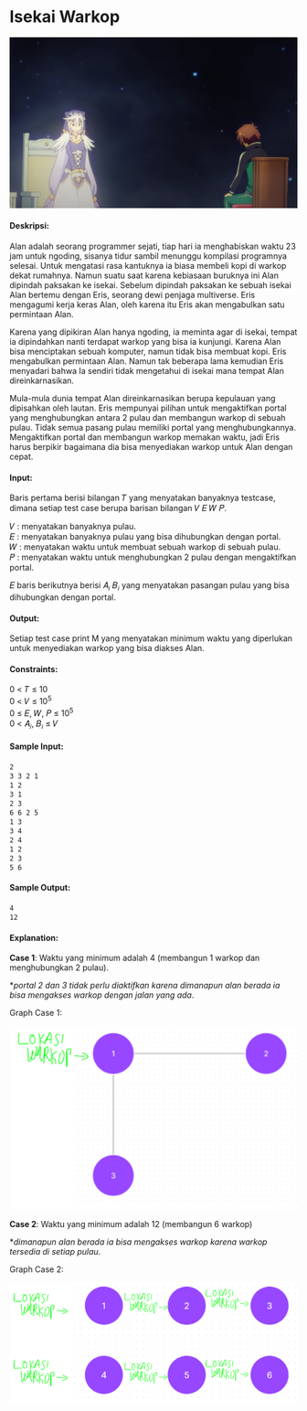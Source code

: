 # Isekai Warkop
<p align="center">
  <img src="https://github.com/kaylanFairuz/SD24/blob/main/Modul%203/assets/isekai-warkop-cover.png"/>
</p>

#### Deskripsi: 
Alan adalah seorang programmer sejati, tiap hari ia menghabiskan waktu 23 jam untuk ngoding, sisanya tidur sambil menunggu kompilasi programnya selesai. Untuk mengatasi rasa kantuknya ia biasa membeli kopi di warkop dekat rumahnya. Namun suatu saat karena kebiasaan buruknya ini Alan dipindah paksakan ke isekai. Sebelum dipindah paksakan ke sebuah isekai Alan bertemu dengan Eris, seorang dewi penjaga multiverse. Eris mengagumi kerja keras Alan, oleh karena itu Eris akan mengabulkan satu permintaan Alan.

Karena yang dipikiran Alan hanya ngoding, ia meminta agar di isekai, tempat ia dipindahkan nanti terdapat warkop yang bisa ia kunjungi. Karena Alan bisa menciptakan sebuah komputer, namun tidak bisa membuat kopi. Eris mengabulkan permintaan Alan. Namun tak beberapa lama kemudian Eris menyadari bahwa Ia sendiri tidak mengetahui di isekai mana tempat Alan direinkarnasikan. 

Mula-mula dunia tempat Alan direinkarnasikan berupa kepulauan yang dipisahkan oleh lautan. Eris mempunyai pilihan untuk mengaktifkan portal yang menghubungkan antara 2 pulau dan membangun warkop di sebuah pulau. Tidak semua pasang pulau memiliki portal yang menghubungkannya. Mengaktifkan portal dan membangun warkop memakan waktu, jadi Eris harus berpikir bagaimana dia
bisa menyediakan warkop untuk Alan dengan cepat.

#### Input:
Baris pertama berisi bilangan 𝑇 yang menyatakan banyaknya testcase, dimana setiap test case berupa barisan bilangan 𝑉 𝐸 𝑊 𝑃.

𝑉 : menyatakan banyaknya pulau.<br>
𝐸 : menyatakan banyaknya pulau yang bisa dihubungkan dengan portal.<br>
𝑊 : menyatakan waktu untuk membuat sebuah warkop di sebuah pulau.<br>
𝑃 : menyatakan waktu untuk menghubungkan 2 pulau dengan mengaktifkan portal.

𝐸 baris berikutnya berisi 𝐴<sub>𝑖</sub> 𝐵<sub>𝑖</sub> yang menyatakan pasangan pulau yang bisa dihubungkan dengan portal.

#### Output:
Setiap test case print M yang menyatakan minimum waktu yang diperlukan untuk menyediakan warkop yang bisa diakses Alan.

#### Constraints:
0 < 𝑇 ≤ 10<br>
0 < 𝑉 ≤ 10<sup>5</sup><br>
0 ≤ 𝐸, 𝑊, 𝑃 ≤ 10<sup>5</sup><br>
0 < 𝐴<sub>𝑖</sub>, 𝐵<sub>𝑖</sub> ≤ 𝑉

#### Sample Input:
```
2
3 3 2 1
1 2
3 1
2 3
6 6 2 5
1 3
3 4
2 4
1 2
2 3
5 6
```

#### Sample Output:
```
4
12
```

#### Explanation:
**Case 1**: Waktu yang minimum adalah 4 (membangun 1 warkop dan menghubungkan 2 pulau).

*_portal 2 dan 3 tidak perlu diaktifkan karena dimanapun alan berada ia bisa mengakses warkop
dengan jalan yang ada_.

Graph Case 1:
<p align="center">
  <img src="https://github.com/kaylanFairuz/SD24/blob/main/Modul%203/assets/isekai-warkop-explanation-1.png"/>
</p>

**Case 2**: Waktu yang minimum adalah 12 (membangun 6 warkop)

*_dimanapun alan berada ia bisa mengakses warkop karena warkop tersedia di setiap pulau_.

Graph Case 2:
<p align="center">
  <img src="https://github.com/kaylanFairuz/SD24/blob/main/Modul%203/assets/isekai-warkop-explanation-2.png"/>
</p>
